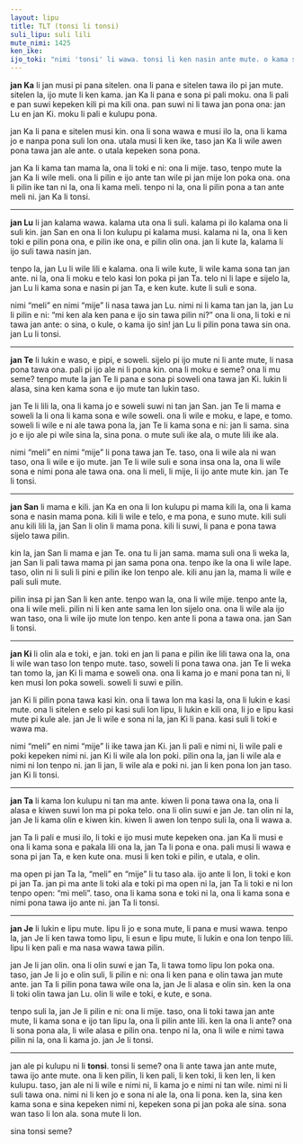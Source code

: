```yaml
---  
layout: lipu
title: TLT (tonsi li tonsi)
suli_lipu: suli lili
mute_nimi: 1425
ken_ike:
ijo_toki: "nimi 'tonsi' li wawa. tonsi li ken nasin ante mute. o kama sona e kulupu lili pi jan tonsi mute e ni: kule pi tonsi ona li ante mute a. sina sama ala sama ona?"
---
```


<strong>jan Ka</strong> li jan musi pi pana sitelen. ona li pana e sitelen tawa ilo pi jan mute. sitelen la, ijo mute li ken kama. jan Ka li pana e sona pi pali moku. ona li pali e pan suwi kepeken kili pi ma kili ona. pan suwi ni li tawa jan pona ona: jan Lu en jan Ki. moku li pali e kulupu pona.

jan Ka li pana e sitelen musi kin. ona li sona wawa e musi ilo la, ona li kama jo e nanpa pona suli lon ona. utala musi li ken ike, taso jan Ka li wile awen pona tawa jan ale ante. o utala kepeken sona pona.

jan Ka li kama tan mama la, ona li toki e ni: ona li mije. taso, tenpo mute la jan Ka li wile meli. ona li pilin e ijo ante tan wile pi jan mije lon poka ona. ona li pilin ike tan ni la, ona li kama meli. tenpo ni la, ona li pilin pona a tan ante meli ni. jan Ka li tonsi.

<hr>

<strong>jan Lu</strong> li jan kalama wawa. kalama uta ona li suli. kalama pi ilo kalama ona li suli kin. jan San en ona li lon kulupu pi kalama musi. kalama ni la, ona li ken toki e pilin pona ona, e pilin ike ona, e pilin olin ona. jan li kute la, kalama li ijo suli tawa nasin jan.

tenpo la, jan Lu li wile lili e kalama. ona li wile kute, li wile kama sona tan jan ante. ni la, ona li moku e telo kasi lon poka pi jan Ta. telo ni li lape e sijelo la, jan Lu li kama sona e nasin pi jan Ta, e ken kute. kute li suli e sona.

nimi “meli” en nimi “mije” li nasa tawa jan Lu. nimi ni li kama tan jan la, jan Lu li pilin e ni: “mi ken ala ken pana e ijo sin tawa pilin ni?” ona li ona, li toki e ni tawa jan ante: o sina, o kule, o kama ijo sin! jan Lu li pilin pona tawa sin ona. jan Lu li tonsi.

<hr>

<strong>jan Te</strong> li lukin e waso, e pipi, e soweli. sijelo pi ijo mute ni li ante mute, li nasa pona tawa ona. pali pi ijo ale ni li pona kin. ona li moku e seme? ona li mu seme? tenpo mute la jan Te li pana e sona pi soweli ona tawa jan Ki. lukin li alasa, sina ken kama sona e ijo mute tan lukin taso.

jan Te li lili la, ona li kama jo e soweli suwi ni tan jan San. jan Te li mama e soweli la li ona li kama sona e wile soweli. ona li wile e moku, e lape, e tomo. soweli li wile e ni ale tawa pona la, jan Te li kama sona e ni: jan li sama. sina jo e ijo ale pi wile sina la, sina pona. o mute suli ike ala, o mute lili ike ala.

nimi “meli” en nimi “mije” li pona tawa jan Te. taso, ona li wile ala ni wan taso, ona li wile e ijo mute. jan Te li wile suli e sona insa ona la, ona li wile sona e nimi pona ale tawa ona. ona li meli, li mije, li ijo ante mute kin. jan Te li tonsi.

<hr>

<strong>jan San</strong> li mama e kili. jan Ka en ona li lon kulupu pi mama kili la, ona li kama sona e nasin mama pona. kili li wile e telo, e ma pona, e suno mute. kili suli anu kili lili la, jan San li olin li mama pona. kili li suwi, li pana e pona tawa sijelo tawa pilin.

kin la, jan San li mama e jan Te. ona tu li jan sama. mama suli ona li weka la, jan San li pali tawa mama pi jan sama pona ona. tenpo ike la ona li wile lape. taso, olin ni li suli li pini e pilin ike lon tenpo ale. kili anu jan la, mama li wile e pali suli mute.

pilin insa pi jan San li ken ante. tenpo wan la, ona li wile mije. tenpo ante la, ona li wile meli. pilin ni li ken ante sama len lon sijelo ona. ona li wile ala ijo wan taso, ona li wile ijo mute lon tenpo. ken ante li pona a tawa ona. jan San li tonsi.

<hr>

<strong>jan Ki</strong> li olin ala e toki, e jan. toki en jan li pana e pilin ike lili tawa ona la, ona li wile wan taso lon tenpo mute. taso, soweli li pona tawa ona. jan Te li weka tan tomo la, jan Ki li mama e soweli ona. ona li kama jo e mani pona tan ni, li ken musi lon poka soweli. soweli li suwi e pilin.

jan Ki li pilin pona tawa kasi kin. ona li tawa lon ma kasi la, ona li lukin e kasi mute. ona li sitelen e selo pi kasi suli lon lipu, li lukin e kili ona, li jo e lipu kasi mute pi kule ale. jan Je li wile e sona ni la, jan Ki li pana. kasi suli li toki e wawa ma.

nimi “meli” en nimi “mije” li ike tawa jan Ki. jan li pali e nimi ni, li wile pali e poki kepeken nimi ni. jan Ki li wile ala lon poki. pilin ona la, jan li wile ala e nimi ni lon tenpo ni. jan li jan, li wile ala e poki ni. jan li ken pona lon jan taso. jan Ki li tonsi.

<hr>

<strong>jan Ta</strong> li kama lon kulupu ni tan ma ante. kiwen li pona tawa ona la, ona li alasa e kiwen suwi lon ma pi poka telo. ona li olin suwi e jan Je. tan olin ni la, jan Je li kama olin e kiwen kin. kiwen li awen lon tenpo suli la, ona li wawa a.

jan Ta li pali e musi ilo, li toki e ijo musi mute kepeken ona. jan Ka li musi e ona li kama sona e pakala lili ona la, jan Ta li pona e ona. pali musi li wawa e sona pi jan Ta, e ken kute ona. musi li ken toki e pilin, e utala, e olin.

ma open pi jan Ta la, “meli” en “mije” li tu taso ala. ijo ante li lon, li toki e kon pi jan Ta. jan pi ma ante li toki ala e toki pi ma open ni la, jan Ta li toki e ni lon tenpo open: “mi meli”. taso, ona li kama sona e toki ni la, ona li kama sona e nimi pona tawa ijo ante ni. jan Ta li tonsi.
<hr>
 
<strong>jan Je</strong> li lukin e lipu mute. lipu li jo e sona mute, li pana e musi wawa. tenpo la, jan Je li ken tawa tomo lipu, li esun e lipu mute, li lukin e ona lon tenpo lili. lipu li ken pali e ma nasa wawa tawa pilin.

jan Je li jan olin. ona li olin suwi e jan Ta, li tawa tomo lipu lon poka ona. taso, jan Je li jo e olin suli, li pilin e ni: ona li ken pana e olin tawa jan mute ante. jan Ta li pilin pona tawa wile ona la, jan Je li alasa e olin sin. ken la ona li toki olin tawa jan Lu. olin li wile e toki, e kute, e sona.

tenpo suli la, jan Je li pilin e ni: ona li mije. taso, ona li toki tawa jan ante mute, li kama sona e ijo tan lipu la, ona li pilin ante lili. ken la ona li ante? ona li sona pona ala, li wile alasa e pilin ona. tenpo ni la, ona li wile e nimi tawa pilin ni la, ona li kama jo. jan Je li tonsi.

<hr>

jan ale pi kulupu ni li <strong>tonsi</strong>. tonsi li seme? ona li ante tawa jan ante mute, tawa ijo ante mute. ona li ken pilin, li ken pali, li ken toki, li ken len, li ken kulupu. taso, jan ale ni li wile e nimi ni, li kama jo e nimi ni tan wile. nimi ni li suli tawa ona. nimi ni li ken jo e sona ni ale la, ona li pona. ken la, sina ken kama sona e sina kepeken nimi ni, kepeken sona pi jan poka ale sina. sona wan taso li lon ala. sona mute li lon.

sina tonsi seme?

